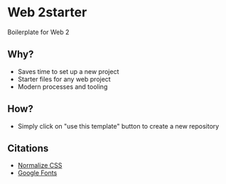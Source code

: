 # Web 2starter
Boilerplate for Web 2

## Why?
* Saves time to set up a new project
* Starter files for any web project
* Modern processes and tooling


## How?
* Simply click on "use this template" button to create a new repository

## Citations
* [Normalize CSS](https://necolas.github.io/normalize.css/)
* [Google Fonts](https://fonts.google.com)